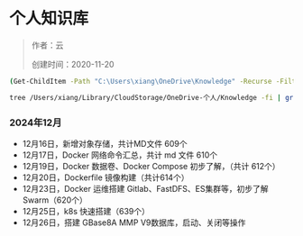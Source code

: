 # 个人知识库

> 作者：云
>
> 创建时间：2020-11-20



```sh
(Get-ChildItem -Path "C:\Users\xiang\OneDrive\Knowledge" -Recurse -Filter "*.md" -File).Count

tree /Users/xiang/Library/CloudStorage/OneDrive-个人/Knowledge -fi | grep ".md$" | wc -l
```

### 2024年12月

+ 12月16日，新增对象存储，共计MD文件 609个
+ 12月17日，Docker 网络命令汇总，共计 md 文件 610个
+ 12月19日，Docker 数据卷、Docker Compose 初步了解，（共计 612个）
+ 12月20日，Dockerfile 镜像构建（共计614个）
+ 12月23日，Docker 运维搭建 Gitlab、FastDFS、ES集群等，初步了解 Swarm（620个）
+ 12月25日，k8s 快速搭建（639个）
+ 12月26日，搭建 GBase8A MMP V9数据库，启动、关闭等操作

